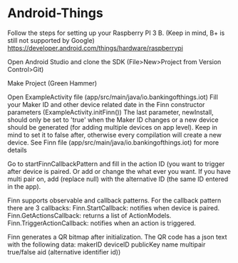# Android-Things

Follow the steps for setting up your Raspberry PI 3 B. (Keep in mind, B+ is still not supported by Google)
https://developer.android.com/things/hardware/raspberrypi

Open Android Studio and clone the SDK (File>New>Project from Version Control>Git)

Make Project (Green Hammer)

Open ExampleActivity file (app/src/main/java/io.bankingofthings.iot)
Fill your Maker ID and other device related date in the Finn constructor parameters (ExampleActivity.initFinn())
The last parameter, newInstall, should only be set to 'true' when the Maker ID changes or a new device should be generated (for adding multiple devices on app level).
Keep in mind to set it to false after, otherwise every compilation will create a new device. 
See Finn file (app/src/main/java/io.bankingofthings.iot) for more details

Go to startFinnCallbackPattern and fill in the action ID (you want to trigger after device is paired. Or add or change the what ever you want. If you have multi pair on, add (replace null) with the alternative ID (the same ID entered in the app).

Finn supports observable and callback patterns.
For the callback pattern there are 3 callbacks:
Finn.StartCallback: notifies when device is paired.
Finn.GetActionsCallback: returns a list of ActionModels.
Finn.TriggerActionCallback: notifies when an action is triggered.

Finn generates a QR bitmap after initialization. The QR code has a json text with the following data:
makerID
deviceID
publicKey
name
multipair true/false
aid (alternative identifier id))
